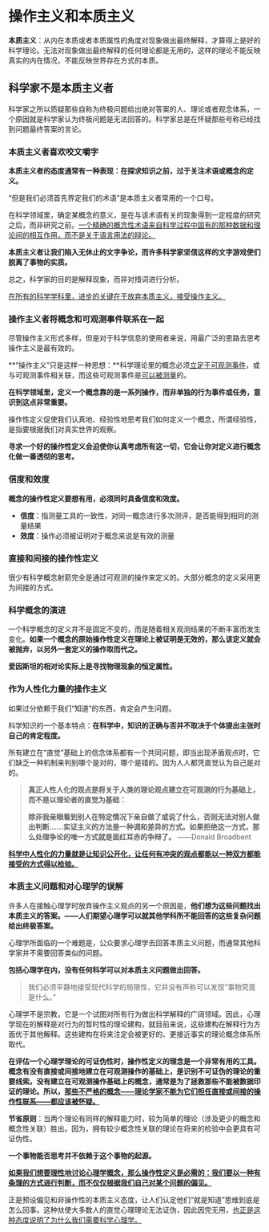 # 操作主义和本质主义

**本质主义**：从内在本质或者本质属性的角度对现象做出最终解释，才算得上是好的科学理论。无法对现象做出最终解释的任何理论都是无用的，这样的理论不能反映真实的内在情况，不能反映世界存在方式的本质。

## 科学家不是本质主义者

科学家之所以质疑那些自称为终极问题给出绝对答案的人、理论或者观念体系，一个原因就是科学家认为终极问题是无法回答的。科学家总是在怀疑那些号称已经找到问题最终答案的言论。

### 本质主义者喜欢咬文嚼字

**本质主义者的态度通常有一种表现：在探求知识之前，过于关注术语或概念的定义。**

“但是我们必须首先界定我们的术语”是本质主义者常用的一个口号。

在科学领域里，确定某概念的意义，是在与该术语有关的现象得到一定程度的研究之后，而非研究之前。<u>一个精确的概念性术语来自科学过程中固有的那种数据和理论间的相互作用，而不是关于语言用法的辩论。</u>

**本质主义者让我们陷入无休止的文字争论，而许多科学家坚信这样的文字游戏使们脱离了事物的实质。**

总之，科学家的目的是解释现象，而非对措词进行分析。

<u>在所有的科学学科里，进步的关键在于放弃本质主义，接受操作主义。</u>

### 操作主义者将概念和可观测事件联系在一起

尽管操作主义形式多样，但是对于科学信息的使用者来说，用最广泛的思路去思考操作主义是最有效的。

**“操作主义”只是这样一种思想：**科学理论里的概念必须<u>立足于可观测事件</u>，或与可观测事件相关联，而这些可观测事件是<u>可以被测量</u>的。

**在科学领域里，定义一个概念靠的是一系列操作，而非单独的行为事件或任务，意识到这点非常重要。**

操作性定义促使我们认真地、经验性地思考我们如何定义一个概念，所谓经验性，是指要根据我们对真实世界的观察。

**寻求一个好的操作性定义会迫使你认真考虑所有这一切，它会让你对定义进行概念化做一番透彻的思考。**

### 信度和效度

**概念的操作性定义要想有用，必须同时具备信度和效度。**

- **信度**：指测量工具的一致性，对同一概念进行多次测评，是否能得到相同的测量结果
- **效度**：操作必须被证明对于概念来说是有效的测量

### 直接和间接的操作性定义

很少有科学概念射箭完全是通过可观测的操作来定义的。大部分概念的定义采用更为间接的方式。

### 科学概念的演进

一个科学概念的定义并不是固定不变的，而是随着相关观测结果的不断丰富而发生变化。**如果一个概念的原始操作性定义在理论上被证明是无效的，那么该定义就会被抛弃，以另外一套定义的操作取而代之。**

**爱因斯坦的相对论实际上是寻找物理现象的恒定属性。**

### 作为人性化力量的操作主义

如果过分依赖于我们“知道”的东西，肯定会产生问题。

科学知识的一个基本特点：**在科学中，知识的正确与否并不取决于个体提出主张时自己的肯定程度。**

所有建立在“直觉”基础上的信念体系都有一个共同问题，即当出现矛盾观点时，它们缺乏一种机制来判别哪个是对的，哪个是错的。因为人人都凭直觉认为自己是对的。

> **真正人性人化的观点是将关于人类的理论观点建立在可观测的行为基础上，而不是以理论者的直觉为基础：**
>
> ​	**除非我亲眼看到别人在特定情况下亲自做了或说了什么，否则无法对别人做出判断……实证主义的方法是一种调和差异的方式。如果拒绝这一方式，那么处理争论的唯一方式就是面红耳赤的争辩了。** ——Donald Broadbent

<u>**科学中人性化的力量就是让知识公开化，让任何有冲突的观点都能以一种双方都能接受的方式得以检验。**</u>

### 本质主义问题和对心理学的误解

许多人在接触心理学时放弃操作主义观点的另一个原因是，**他们想为这些问题找出本质主义的答案。——人们期望心理学可以就其他学科所不能回答的这些复杂问题给出终极答案。**

心理学所面临的一个难题是，公众要求心理学去回答本质主义问题，而通常其他科学家并不需要回答类似的问题。

**包括心理学在内，没有任何科学可以对本质主义问题做出回答。**

> 我们必须平静地接受现代科学的局限性，它并没有声称可以发现“事物究竟是什么。”

心理学不是宗教，它是一个试图对所有行为做出科学解释的广阔领域。因此，心理学现在的解释是对行为的暂时性的理论建构，就目前来说，这些建构在解释行为方面优于其他解释。这些建构在将来注定会被更好的、更接近事实的理论概念体系所取代。

**在评估一个心理学理论的可证伪性时，操作性定义的理念是一个非常有用的工具。概念有没有直接或间接地建立在可观测操作的基础上，是识别不可证伪的理论的重要线索。没有建立在可观测操作基础上的概念，通常是为了拯救那些不能被数据印证的理论。所以，<u>那些不严格的概念——理论学家不能为它们担任直接或间接的操作性联系——都应该被怀疑。</u>**

**节省原则**：当两个理论有同样的解释能力时，较为简单的理论（涉及更少的概念和概念性关联）胜出。因为，拥有较少概念性关联的理论在将来的检验中会更具有可证伪性。

**一个事物能否思考并不依赖于这个事物的起源。**

**<u>如果我们想要理性地讨论心理学概念，那么操作性定义是必需的：我们要以一种有条理的方式进行判断，而不仅仅根据我们自己对某个问题的偏见。</u>**

正是预设偏见和非操作性的本质主义态度，让人们认定他们“就是知道”思维到底是怎么回事。这种夶使大多数人的直觉心理理论无法证伪，因此因完无用，<u>也正是这种态度说明了为什么我们需要科学心理学。</u>

